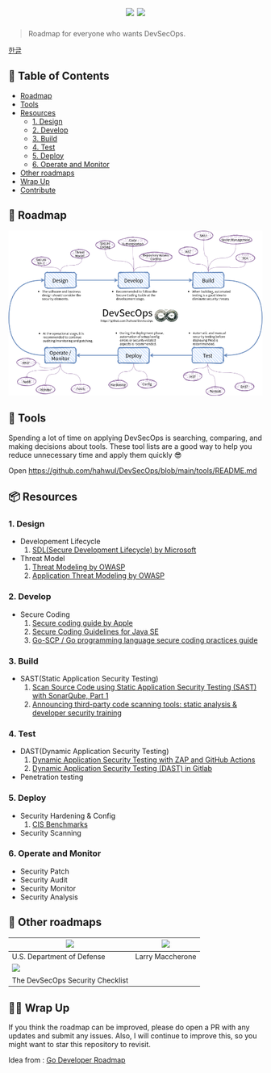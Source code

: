 <h1 align="center">
  <br>
  <a href=""><img src="https://user-images.githubusercontent.com/13212227/99404580-2374f000-292f-11eb-9348-284f24cca88c.png" alt="" width="500px;"></a>
  <br>
  <img src="https://img.shields.io/badge/PRs-welcome-blue"> <img src="https://img.shields.io/github/last-commit/hahwul/DevSecOps">
</h1>

> Roadmap for everyone who wants DevSecOps.

[한글](./i18n/ko-KR/README.md)

## 📜 Table of Contents
- [Roadmap](#-roadmap)
- [Tools](#-tools)
- [Resources](#resources)
  * [1. Design](#1-design)
  * [2. Develop](#2-develop)
  * [3. Build](#3-build)
  * [4. Test](#4-test)
  * [5. Deploy](#5-deploy)
  * [6. Operate and Monitor](#6-operate-and-monitor)
- [Other roadmaps](#-other-roadmaps)
- [Wrap Up](#-wrap-up)
- [Contribute](https://github.com/hahwul/DevSecOps/blob/main/CONTRIBUTING.md)

## 💭 Roadmap
![Roadmap](./DevSecOps.png)

## 🔩 Tools 
Spending a lot of time on applying DevSecOps is searching, comparing, and making decisions about tools. These tool lists are a good way to help you reduce unnecessary time and apply them quickly :sunglasses:

Open https://github.com/hahwul/DevSecOps/blob/main/tools/README.md

## 📦 Resources
### 1. Design
  - Developement Lifecycle
    1. [SDL(Secure Development Lifecycle) by Microsoft](https://www.microsoft.com/en-us/securityengineering/sdl/practices)
  - Threat Model
    1. [Threat Modeling by OWASP](https://owasp.org/www-community/Threat_Modeling)
    2. [Application Threat Modeling by OWASP](https://owasp.org/www-community/Application_Threat_Modeling)
### 2. Develop
  - Secure Coding
    1. [Secure coding guide by Apple](https://developer.apple.com/library/archive/documentation/Security/Conceptual/SecureCodingGuide/Introduction.html)
    2. [Secure Coding Guidelines for Java SE](https://www.oracle.com/java/technologies/javase/seccodeguide.html)
    3. [Go-SCP / Go programming language secure coding practices guide](https://github.com/OWASP/Go-SCP)
### 3. Build  
  - SAST(Static Application Security Testing)
    1. [Scan Source Code using Static Application Security Testing (SAST) with SonarQube, Part 1](https://medium.com/nycdev/scan-your-source-code-for-vulnerabilities-using-static-application-security-testing-sast-with-5f8ee1fdf9aa)
    2. [Announcing third-party code scanning tools: static analysis & developer security training](https://github.blog/2020-10-05-announcing-third-party-code-scanning-tools-static-analysis-and-developer-security-training/)
### 4. Test
  - DAST(Dynamic Application Security Testing)
    1. [Dynamic Application Security Testing with ZAP and GitHub Actions](https://www.zaproxy.org/blog/2020-05-15-dynamic-application-security-testing-with-zap-and-github-actions/) 
    2. [Dynamic Application Security Testing (DAST) in Gitlab](https://docs.gitlab.com/ee/user/application_security/dast/)
  - Penetration testing
### 5. Deploy
  - Security Hardening & Config
    1. [CIS Benchmarks](https://www.cisecurity.org/cis-benchmarks/)
  - Security Scanning
### 6. Operate and Monitor
  - Security Patch
  - Security Audit
  - Security Monitor
  - Security Analysis

## 🚀 Other roadmaps
| ![](https://media-exp1.licdn.com/dms/image/C4E12AQFQbzupC5vn1w/article-inline_image-shrink_1500_2232/0?e=1611187200&v=beta&t=wTgChj5fKaR8cZE_L2S8tqJRtHWgTRlkBrXff23t7iQ) | ![](https://media-exp1.licdn.com/dms/image/C4E12AQF7E1TAzUmVJA/article-inline_image-shrink_1500_2232/0?e=1611187200&v=beta&t=kOWtRXjjAcAi5F_KBA_Xe4tlIv_vehAhfV7NgOIz9jY) |
| ------------------------------------------------------------ | ------------------------------------------------------------ |
|   U.S. Department of Defense           | Larry Maccherone                                       |
| [![](https://i.imgur.com/pQXVOzS.png)](https://assets.sqreen.com/whitepapers/devsecops-security-checklist.pdf) |
| The DevSecOps Security Checklist |

## 🙏🏼 Wrap Up
If you think the roadmap can be improved, please do open a PR with any updates and submit any issues. Also, I will continue to improve this, so you might want to star this repository to revisit.

Idea from : [Go Developer Roadmap](https://github.com/Alikhll/golang-developer-roadmap)

